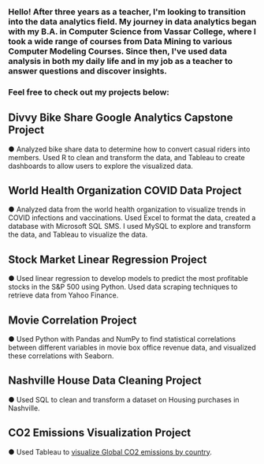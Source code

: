 ### Hello! After three years as a teacher, I'm looking to transition into the data analytics field. My journey in data analytics began with my B.A. in Computer Science from Vassar College, where I took a wide range of courses from Data Mining to various Computer Modeling Courses. Since then, I've used data analysis in both my daily life and in my job as a teacher to answer questions and discover insights. 


### Feel free to check out my projects below: 

## Divvy Bike Share Google Analytics Capstone Project
● Analyzed bike share data to determine how to convert casual riders into members. Used R to clean and transform the data, and Tableau to create dashboards to allow users to explore the visualized data.

## World Health Organization COVID Data Project
●	Analyzed data from the world health organization to visualize trends in COVID infections and vaccinations. Used Excel to format the data, created a database with Microsoft SQL SMS. I used MySQL to explore and transform the data, and Tableau to visualize the data.

## Stock Market Linear Regression Project
●	Used linear regression to develop models to predict the most profitable stocks in the S&P 500 using Python. Used data scraping techniques to retrieve data from Yahoo Finance. 

## Movie Correlation Project
●	Used Python with Pandas and NumPy to find statistical correlations between different variables in movie box office revenue data, and visualized these correlations with Seaborn.

## Nashville House Data Cleaning Project
●	Used SQL to clean and transform a dataset on Housing purchases in Nashville.

## CO2 Emissions Visualization Project
●	Used Tableau to [visualize Global CO2 emissions by country](https://public.tableau.com/app/profile/dakota.ewing/viz/CO2Emissionsfrom2000-2011/Sheet1).

